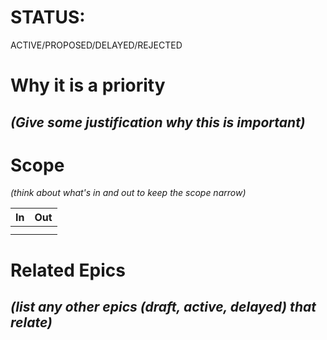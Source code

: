 # STATUS:
ACTIVE/PROPOSED/DELAYED/REJECTED

# Why it is a priority

*(Give some justification why this is important)*
-
# Scope

*(think about what's in and out to keep the scope narrow)*

| In  | Out |
| --- | --- |
|     |     |
|     |     |

# Related Epics
*(list any other epics (draft, active, delayed) that relate)*
-
